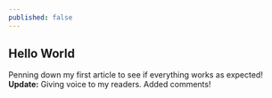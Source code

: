 ```yaml
---
published: false
---
```

## Hello World
Penning down my first article to see if everything works as expected!
**Update:** Giving voice to my readers. Added comments!

